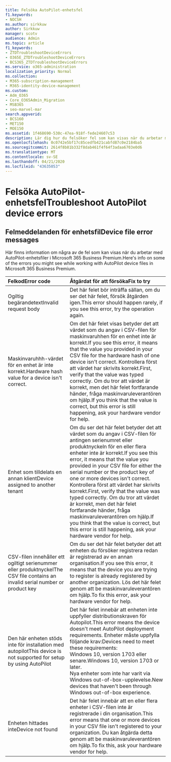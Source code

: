 ```yaml
---
title: Felsöka AutoPilot-enhetsfel
f1.keywords:
- NOCSH
ms.author: sirkkuw
author: Sirkkuw
manager: scotv
audience: Admin
ms.topic: article
f1_keywords:
- ZTDTroubleshootDeviceErrors
- O365E_ZTDTroubleshootDeviceErrors
- BCS365_ZTDTroubleshootDeviceErrors
ms.service: o365-administration
localization_priority: Normal
ms.collection:
- M365-subscription-management
- M365-identity-device-management
ms.custom:
- Adm_O365
- Core_O365Admin_Migration
- MSB365
- seo-marvel-mar
search.appverid:
- BCS160
- MET150
- MOE150
ms.assetid: 1f468690-530c-47ea-918f-fede24607c53
description: Lär dig hur du felsöker fel som kan visas när du arbetar med AutoPilot-enhetsfiler i Microsoft 365 Business Premium.
ms.openlocfilehash: 0c0742e5bf17c85cedfb421cabfd87c0e2184ba5
ms.sourcegitcommit: 2614f8b81b332f8dab461f4f64f3adaa6703e0d6
ms.translationtype: MT
ms.contentlocale: sv-SE
ms.lasthandoff: 04/21/2020
ms.locfileid: "43635053"
---
```

# <a name="troubleshoot-autopilot-device-errors"></a><span data-ttu-id="e2ff8-103">Felsöka AutoPilot-enhetsfel</span><span class="sxs-lookup"><span data-stu-id="e2ff8-103">Troubleshoot AutoPilot device errors</span></span>

## <a name="device-file-error-messages"></a><span data-ttu-id="e2ff8-104">Felmeddelanden för enhetsfil</span><span class="sxs-lookup"><span data-stu-id="e2ff8-104">Device file error messages</span></span>

<span data-ttu-id="e2ff8-105">Här finns information om några av de fel som kan visas när du arbetar med AutoPilot-enhetsfiler i Microsoft 365 Business Premium.</span><span class="sxs-lookup"><span data-stu-id="e2ff8-105">Here's info on some of the errors you might see while working with AutoPilot device files in Microsoft 365 Business Premium.</span></span> 
  
|<span data-ttu-id="e2ff8-106">**Felkod**</span><span class="sxs-lookup"><span data-stu-id="e2ff8-106">**Error code**</span></span>|<span data-ttu-id="e2ff8-107">**Åtgärdat för att försöka**</span><span class="sxs-lookup"><span data-stu-id="e2ff8-107">**Fix to try**</span></span>|
|:-----|:-----|
|<span data-ttu-id="e2ff8-108">Ogiltig begärandetext</span><span class="sxs-lookup"><span data-stu-id="e2ff8-108">Invalid request body</span></span>  <br/> |<span data-ttu-id="e2ff8-109">Det här felet bör inträffa sällan, om du ser det här felet, försök åtgärden igen.</span><span class="sxs-lookup"><span data-stu-id="e2ff8-109">This error should happen rarely, if you see this error, try the operation again.</span></span>  <br/> |
|<span data-ttu-id="e2ff8-110">Maskinvaruhhh-värdet för en enhet är inte korrekt.</span><span class="sxs-lookup"><span data-stu-id="e2ff8-110">Hardware hash value for a device isn't correct.</span></span>  <br/> |<span data-ttu-id="e2ff8-111">Om det här felet visas betyder det att värdet som du angav i CSV-filen för maskinvaruhhen för en enhet inte är korrekt.</span><span class="sxs-lookup"><span data-stu-id="e2ff8-111">If you see this error, it means that the value you provided in your CSV file for the hardware hash of one device isn't correct.</span></span> <span data-ttu-id="e2ff8-112">Kontrollera först att värdet har skrivits korrekt.</span><span class="sxs-lookup"><span data-stu-id="e2ff8-112">First, verify that the value was typed correctly.</span></span> <span data-ttu-id="e2ff8-113">Om du tror att värdet är korrekt, men det här felet fortfarande händer, fråga maskinvaruleverantören om hjälp.</span><span class="sxs-lookup"><span data-stu-id="e2ff8-113">If you think that the value is correct, but this error is still happening, ask your hardware vendor for help.</span></span>  <br/> |
|<span data-ttu-id="e2ff8-114">Enhet som tilldelats en annan klient</span><span class="sxs-lookup"><span data-stu-id="e2ff8-114">Device assigned to another tenant</span></span>  <br/> |<span data-ttu-id="e2ff8-115">Om du ser det här felet betyder det att värdet som du angav i CSV-filen för antingen serienumret eller produktnyckeln för en eller flera enheter inte är korrekt.</span><span class="sxs-lookup"><span data-stu-id="e2ff8-115">If you see this error, it means that the value you provided in your CSV file for either the serial number or the product key of one or more devices isn't correct.</span></span> <span data-ttu-id="e2ff8-116">Kontrollera först att värdet har skrivits korrekt.</span><span class="sxs-lookup"><span data-stu-id="e2ff8-116">First, verify that the value was typed correctly.</span></span> <span data-ttu-id="e2ff8-117">Om du tror att värdet är korrekt, men det här felet fortfarande händer, fråga maskinvaruleverantören om hjälp.</span><span class="sxs-lookup"><span data-stu-id="e2ff8-117">If you think that the value is correct, but this error is still happening, ask your hardware vendor for help.</span></span>  <br/> |
|<span data-ttu-id="e2ff8-118">CSV-filen innehåller ett ogiltigt serienummer eller produktnyckel</span><span class="sxs-lookup"><span data-stu-id="e2ff8-118">The CSV file contains an invalid serial number or product key</span></span>  <br/> |<span data-ttu-id="e2ff8-119">Om du ser det här felet betyder det att enheten du försöker registrera redan är registrerad av en annan organisation.</span><span class="sxs-lookup"><span data-stu-id="e2ff8-119">If you see this error, it means that the device you are trying to register is already registered by another organization.</span></span> <span data-ttu-id="e2ff8-120">Lös det här felet genom att be maskinvaruleverantören om hjälp.</span><span class="sxs-lookup"><span data-stu-id="e2ff8-120">To fix this error, ask your hardware vendor for help.</span></span>  <br/> |
|<span data-ttu-id="e2ff8-121">Den här enheten stöds inte för installation med autopilot</span><span class="sxs-lookup"><span data-stu-id="e2ff8-121">This device is not supported for setup by using AutoPilot</span></span>  <br/> | <span data-ttu-id="e2ff8-122">Det här felet innebär att enheten inte uppfyller distributionskraven för Autopilot.</span><span class="sxs-lookup"><span data-stu-id="e2ff8-122">This error means the device doesn't meet AutoPilot deployment requirements.</span></span> <span data-ttu-id="e2ff8-123">Enheter måste uppfylla följande krav:</span><span class="sxs-lookup"><span data-stu-id="e2ff8-123">Devices need to meet these requirements:</span></span>  <br/>  <span data-ttu-id="e2ff8-124">Windows 10, version 1703 eller senare.</span><span class="sxs-lookup"><span data-stu-id="e2ff8-124">Windows 10, version 1703 or later.</span></span>  <br/>  <span data-ttu-id="e2ff8-125">Nya enheter som inte har varit via Windows out-of-box-upplevelse.</span><span class="sxs-lookup"><span data-stu-id="e2ff8-125">New devices that haven't been through Windows out-of-box experience.</span></span>  <br/> |
|<span data-ttu-id="e2ff8-126">Enheten hittades inte</span><span class="sxs-lookup"><span data-stu-id="e2ff8-126">Device not found</span></span>  <br/> |<span data-ttu-id="e2ff8-127">Det här felet innebär att en eller flera enheter i CSV-filen inte är registrerade i din organisation.</span><span class="sxs-lookup"><span data-stu-id="e2ff8-127">This error means that one or more devices in your CSV file isn't registered to your organization.</span></span> <span data-ttu-id="e2ff8-128">Du kan åtgärda detta genom att be maskinvaruleverantören om hjälp.</span><span class="sxs-lookup"><span data-stu-id="e2ff8-128">To fix this, ask your hardware vendor for help.</span></span>  <br/> |
